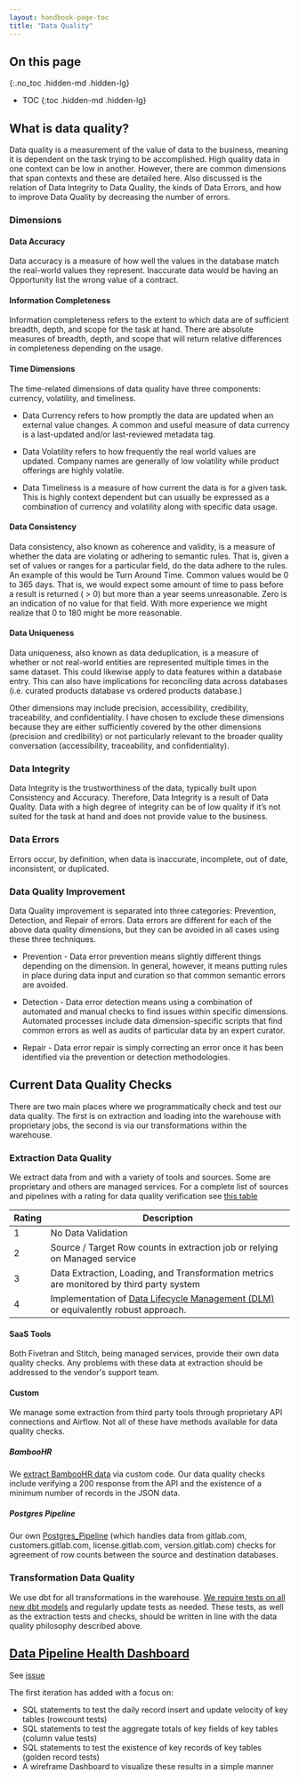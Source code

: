 ```yaml
---
layout: handbook-page-toc
title: "Data Quality"
---
```


## On this page
{:.no_toc .hidden-md .hidden-lg}

- TOC
{:toc .hidden-md .hidden-lg}

## What is data quality?

Data quality is a measurement of the value of data to the business, meaning it is dependent on the task trying to be accomplished. High quality data in one context can be low in another. However, there are common dimensions that span contexts and these are detailed here. Also discussed is the relation of Data Integrity to Data Quality, the kinds of Data Errors, and how to improve Data Quality by decreasing the number of errors.

### Dimensions

#### Data Accuracy

Data accuracy is a measure of how well the values in the database match the real-world values they represent. Inaccurate data would be having an Opportunity list the wrong value of a contract.

#### Information Completeness

Information completeness refers to the extent to which data are of sufficient breadth, depth, and scope for the task at hand. There are absolute measures of breadth, depth, and scope that will return relative differences in completeness depending on the usage.

#### Time Dimensions

The time-related dimensions of data quality have three components: currency, volatility, and timeliness.

- Data Currency refers to how promptly the data are updated when an external value changes. A common and useful measure of data currency is a last-updated and/or last-reviewed metadata tag.

- Data Volatility refers to how frequently the real world values are updated. Company names are generally of low volatility while product offerings are highly volatile.

- Data Timeliness is a measure of how current the data is for a given task. This is highly context dependent but can usually be expressed as a combination of currency and volatility along with specific data usage.

#### Data Consistency

Data consistency, also known as coherence and validity, is a measure of whether the data are violating or adhering to semantic rules. That is, given a set of values or ranges for a particular field, do the data adhere to the rules. An example of this would be Turn Around Time. Common values would be 0 to 365 days. That is, we would expect some amount of time to pass before a result is returned ( > 0) but more than a year seems unreasonable. Zero is an indication of no value for that field. With more experience we might realize that 0 to 180 might be more reasonable.

#### Data Uniqueness

Data uniqueness, also known as data deduplication, is a measure of whether or not real-world entities are represented multiple times in the same dataset. This could likewise apply to data features within a database entry. This can also have implications for reconciling data across databases (i.e. curated products database vs ordered products database.)

Other dimensions may include precision, accessibility, credibility, traceability, and confidentiality. I have chosen to exclude these dimensions because they are either sufficiently covered by the other dimensions (precision and credibility) or not particularly relevant to the broader quality conversation (accessibility, traceability, and confidentiality).

### Data Integrity

Data Integrity is the trustworthiness of the data, typically built upon Consistency and Accuracy. Therefore, Data Integrity is a result of Data Quality. Data with a high degree of integrity can be of low quality if it’s not suited for the task at hand and does not provide value to the business.

### Data Errors

Errors occur, by definition, when data is inaccurate, incomplete, out of date, inconsistent, or duplicated.

### Data Quality Improvement

Data Quality improvement is separated into three categories: Prevention, Detection, and Repair of errors. Data errors are different for each of the above data quality dimensions, but they can be avoided in all cases using these three techniques.

- Prevention - Data error prevention means slightly different things depending on the dimension. In general, however, it means putting rules in place during data input and curation so that common semantic errors are avoided.

- Detection - Data error detection means using a combination of automated and manual checks to find issues within specific dimensions. Automated processes include data dimension-specific scripts that find common errors as well as audits of particular data by an expert curator.

- Repair - Data error repair is simply correcting an error once it has been identified via the prevention or detection methodologies.

## Current Data Quality Checks

There are two main places where we programmatically check and test our data quality. The first is on extraction and loading into the warehouse with proprietary jobs, the second is via our transformations within the warehouse.

### Extraction Data Quality

We extract data from and with a variety of tools and sources. Some are proprietary and others are managed services. For a complete list of sources and pipelines with a rating for data quality verification see [this table](/handbook/business-ops/data-team/#extract-and-load)

| Rating | Description                                                                                                                                                           |
| ------ | --------------------------------------------------------------------------------------------------------------------------------------------------------------------- |
| 1      | No Data Validation                                                                                                                                                    |
| 2      | Source / Target Row counts in extraction job or relying on Managed service                                                                                            |
| 3      | Data Extraction, Loading, and Transformation metrics are monitored by third party system                                                                              |
| 4      | Implementation of [Data Lifecycle Management (DLM)](https://assets.red-gate.com/simple-talk/database-lifecycle-management-ebook.PDF) or equivalently robust approach. |

#### SaaS Tools

Both Fivetran and Stitch, being managed services, provide their own data quality checks. Any problems with these data at extraction should be addressed to the vendor's support team.

#### Custom

We manage some extraction from third party tools through proprietary API connections and Airflow. Not all of these have methods available for data quality checks.

##### BambooHR

We [extract BambooHR data](https://gitlab.com/gitlab-data/analytics/tree/master/extract/bamboohr) via custom code. Our data quality checks include verifying a 200 response from the API and the existence of a minimum number of records in the JSON data.

##### Postgres Pipeline

Our own [Postgres_Pipeline](https://gitlab.com/gitlab-data/analytics/tree/master/extract/postgres_pipeline) (which handles data from gitlab.com, customers.gitlab.com, license.gitlab.com, version.gitlab.com) checks for agreement of row counts between the source and destination databases.

### Transformation Data Quality

We use dbt for all transformations in the warehouse. [We require tests on all new dbt models](/handbook/business-ops/data-team/#transformation) and regularly update tests as needed. These tests, as well as the extraction tests and checks, should be written in line with the data quality philosophy described above.

## [Data Pipeline Health Dashboard](https://app.periscopedata.com/app/gitlab/715938/Data-Pipeline-Health-Dashboard])

See [issue](https://gitlab.com/gitlab-data/analytics/-/issues/4808)

The first iteration has added with a focus on:

- SQL statements to test the daily record insert and update velocity of key tables (rowcount tests)
- SQL statements to test the aggregate totals of key fields of key tables  (column value tests)
- SQL statements to test the existence of key records of key tables  (golden record tests)
- A wireframe Dashboard to visualize these results in a simple manner

